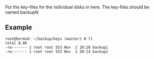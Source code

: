 Put the key-files for the individual disks in here.
The key-files should be named
  backupN


Example
-------
```
root@hermod: ~/backup/keys (master) # ll
total 8.0K
-rw------- 1 root root 553 Nov  2 20:28 backup1
-rw------- 1 root root 553 Nov  1 20:14 backup2
```

